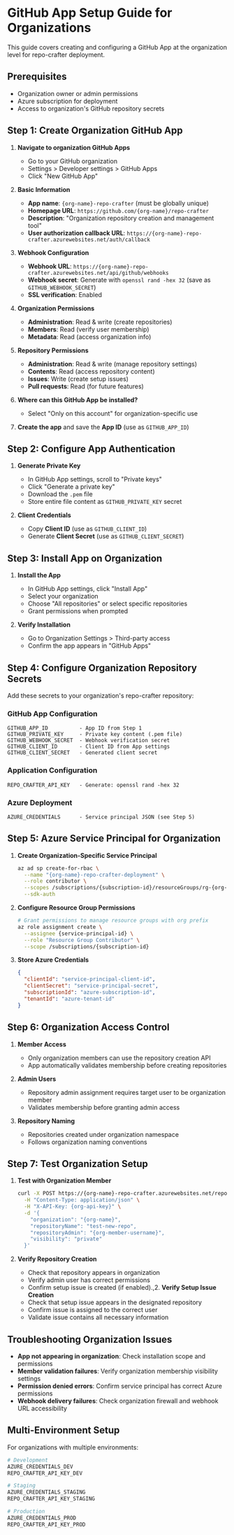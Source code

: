 # GitHub App Setup Guide for Organizations

This guide covers creating and configuring a GitHub App at the organization level for repo-crafter deployment.

## Prerequisites

- Organization owner or admin permissions
- Azure subscription for deployment
- Access to organization's GitHub repository secrets

## Step 1: Create Organization GitHub App

1. **Navigate to organization GitHub Apps**
   - Go to your GitHub organization
   - Settings > Developer settings > GitHub Apps
   - Click "New GitHub App"

2. **Basic Information**
   - **App name**: `{org-name}-repo-crafter` (must be globally unique)
   - **Homepage URL**: `https://github.com/{org-name}/repo-crafter`
   - **Description**: "Organization repository creation and management tool"
   - **User authorization callback URL**: `https://{org-name}-repo-crafter.azurewebsites.net/auth/callback`

3. **Webhook Configuration**
   - **Webhook URL**: `https://{org-name}-repo-crafter.azurewebsites.net/api/github/webhooks`
   - **Webhook secret**: Generate with `openssl rand -hex 32` (save as `GITHUB_WEBHOOK_SECRET`)
   - **SSL verification**: Enabled

4. **Organization Permissions**
   - **Administration**: Read & write (create repositories)
   - **Members**: Read (verify user membership)
   - **Metadata**: Read (access organization info)

5. **Repository Permissions**
   - **Administration**: Read & write (manage repository settings)
   - **Contents**: Read (access repository content)
   - **Issues**: Write (create setup issues)
   - **Pull requests**: Read (for future features)

7. **Where can this GitHub App be installed?**
   - Select "Only on this account" for organization-specific use

8. **Create the app** and save the **App ID** (use as `GITHUB_APP_ID`)

## Step 2: Configure App Authentication

1. **Generate Private Key**
   - In GitHub App settings, scroll to "Private keys"
   - Click "Generate a private key"
   - Download the `.pem` file
   - Store entire file content as `GITHUB_PRIVATE_KEY` secret

2. **Client Credentials**
   - Copy **Client ID** (use as `GITHUB_CLIENT_ID`)
   - Generate **Client Secret** (use as `GITHUB_CLIENT_SECRET`)

## Step 3: Install App on Organization

1. **Install the App**
   - In GitHub App settings, click "Install App"
   - Select your organization
   - Choose "All repositories" or select specific repositories
   - Grant permissions when prompted

2. **Verify Installation**
   - Go to Organization Settings > Third-party access
   - Confirm the app appears in "GitHub Apps"

## Step 4: Configure Organization Repository Secrets

Add these secrets to your organization's repo-crafter repository:

### GitHub App Configuration
```
GITHUB_APP_ID          - App ID from Step 1
GITHUB_PRIVATE_KEY     - Private key content (.pem file)
GITHUB_WEBHOOK_SECRET  - Webhook verification secret
GITHUB_CLIENT_ID       - Client ID from App settings
GITHUB_CLIENT_SECRET   - Generated client secret
```

### Application Configuration
```
REPO_CRAFTER_API_KEY   - Generate: openssl rand -hex 32
```

### Azure Deployment
```
AZURE_CREDENTIALS      - Service principal JSON (see Step 5)
```

## Step 5: Azure Service Principal for Organization

1. **Create Organization-Specific Service Principal**
   ```bash
   az ad sp create-for-rbac \
     --name "{org-name}-repo-crafter-deployment" \
     --role contributor \
     --scopes /subscriptions/{subscription-id}/resourceGroups/rg-{org-name}-* \
     --sdk-auth
   ```

2. **Configure Resource Group Permissions**
   ```bash
   # Grant permissions to manage resource groups with org prefix
   az role assignment create \
     --assignee {service-principal-id} \
     --role "Resource Group Contributor" \
     --scope /subscriptions/{subscription-id}
   ```

3. **Store Azure Credentials**
   ```json
   {
     "clientId": "service-principal-client-id",
     "clientSecret": "service-principal-secret",
     "subscriptionId": "azure-subscription-id",
     "tenantId": "azure-tenant-id"
   }
   ```

## Step 6: Organization Access Control

1. **Member Access**
   - Only organization members can use the repository creation API
   - App automatically validates membership before creating repositories

2. **Admin Users**
   - Repository admin assignment requires target user to be organization member
   - Validates membership before granting admin access

3. **Repository Naming**
   - Repositories created under organization namespace
   - Follows organization naming conventions

## Step 7: Test Organization Setup

1. **Test with Organization Member**
   ```bash
   curl -X POST https://{org-name}-repo-crafter.azurewebsites.net/repo-crafter/create-repository \
     -H "Content-Type: application/json" \
     -H "X-API-Key: {org-api-key}" \
     -d '{
       "organization": "{org-name}",
       "repositoryName": "test-new-repo",
       "repositoryAdmin": "{org-member-username}",
       "visibility": "private"
     }'
   ```

2. **Verify Repository Creation**
   - Check that repository appears in organization
   - Verify admin user has correct permissions
   - Confirm setup issue is created (if enabled).,2. **Verify Setup Issue Creation**
   - Check that setup issue appears in the designated repository
   - Confirm issue is assigned to the correct user
   - Validate issue contains all necessary information

## Troubleshooting Organization Issues

- **App not appearing in organization**: Check installation scope and permissions
- **Member validation failures**: Verify organization membership visibility settings
- **Permission denied errors**: Confirm service principal has correct Azure permissions
- **Webhook delivery failures**: Check organization firewall and webhook URL accessibility

## Multi-Environment Setup

For organizations with multiple environments:

```bash
# Development
AZURE_CREDENTIALS_DEV
REPO_CRAFTER_API_KEY_DEV

# Staging  
AZURE_CREDENTIALS_STAGING
REPO_CRAFTER_API_KEY_STAGING

# Production
AZURE_CREDENTIALS_PROD
REPO_CRAFTER_API_KEY_PROD
```

